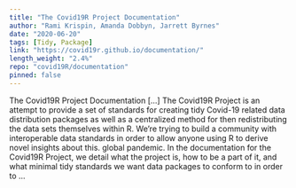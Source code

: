 ```yaml
---
title: "The Covid19R Project Documentation"
author: "Rami Krispin, Amanda Dobbyn, Jarrett Byrnes"
date: "2020-06-20"
tags: [Tidy, Package]
link: "https://covid19r.github.io/documentation/"
length_weight: "2.4%"
repo: "covid19R/documentation"
pinned: false
---
```


The Covid19R Project Documentation [...] The Covid19R Project is an attempt to provide a set of standards for creating tidy Covid-19 related data distribution packages as well as a centralized method for then redistributing the data sets themselves within R. We’re trying to build a community with interoperable data standards in order to allow anyone using R to derive novel insights about this. global pandemic. In the documentation for the Covid19R Project, we detail what the project is, how to be a part of it, and what minimal tidy standards we want data packages to conform to in order to ...

